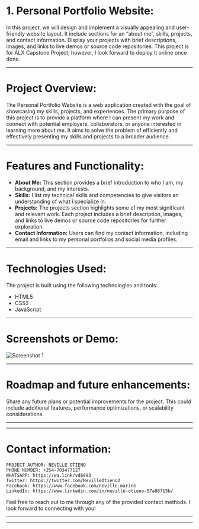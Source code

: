 # 1. Personal Portfolio Website:

In this project, we will design and implement a visually appealing and user-friendly website layout.
It include sections for an “about me”, skills, projects, and contact information.
Display your projects with brief descriptions, images, and links to live demos or source code repositories.
This project is for ALX Capstone Project; however, I look forward to deploy it online once done.

*************************************************************************************************************
# Project Overview:
The Personal Portfolio Website is a web application created with the goal of showcasing my skills, projects, and experiences. The primary purpose of this project is to provide a platform where I can present my work and connect with potential employers, collaborators, or anyone interested in learning more about me. It aims to solve the problem of efficiently and effectively presenting my skills and projects to a broader audience.

*************************************************************************************************************

# Features and Functionality:
- **About Me:** This section provides a brief introduction to who I am, my background, and my interests.
- **Skills:** I list my technical skills and competencies to give visitors an understanding of what I specialize in.
- **Projects:** The projects section highlights some of my most significant and relevant work. Each project includes a brief description, images, and links to live demos or source code repositories for further exploration.
- **Contact Information:** Users can find my contact information, including email and links to my personal portfolios and social media profiles.

*************************************************************************************************************

# Technologies Used:
The project is built using the following technologies and tools:
- HTML5
- CSS3
- JavaScript
*************************************************************************************************************

# Screenshots or Demo:
![Screenshot 1](/screenshots/screenshot1.png)

*************************************************************************************************************

# Roadmap and future enhancements:
Share any future plans or potential improvements for the project. This could include additional features, performance optimizations, or scalability considerations.
*************************************************************************************************************
*************************************************************************************************************
# Contact information:
    PROJECT AUTHOR: NEVILLE OTIENO
    PHONE NUMBER: +254-703477127
    WHATSAPP: https://wa.link/vd6093
    Twitter: https://twitter.com/NevilleOtieno2
    Facebook: https://www.facebook.com/neville.marine
    LinkedIn: https://www.linkedin.com/in/neville-otieno-57a88715b/
Feel free to reach out to me through any of the provided contact methods. I look forward to connecting with you!
*************************************************************************************************************
*************************************************************************************************************
